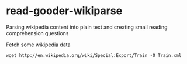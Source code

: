 # read-gooder-wikiparse
Parsing wikipedia content into plain text and creating small reading comprehension questions

Fetch some wikipedia data
```
wget http://en.wikipedia.org/wiki/Special:Export/Train -O Train.xml
```
